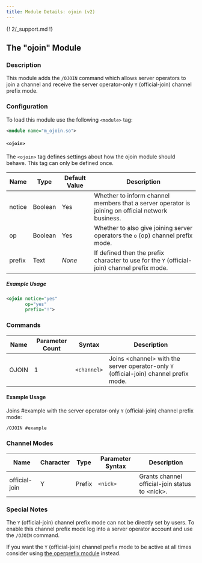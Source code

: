 ```yaml
---
title: Module Details: ojoin (v2)
---
```


{! 2/_support.md !}

## The "ojoin" Module

### Description

This module adds the `/OJOIN` command which allows server operators to join a channel and receive the server operator-only `Y` (official-join) channel prefix mode.

### Configuration

To load this module use the following `<module>` tag:

```xml
<module name="m_ojoin.so">
```

#### `<ojoin>`

The `<ojoin>` tag defines settings about how the ojoin module should behave. This tag can only be defined once.

Name   | Type    | Default Value | Description
------ | ------- | ------------- | -----------
notice | Boolean | Yes           | Whether to inform channel members that a server operator is joining on official network business.
op     | Boolean | Yes           | Whether to also give joining server operators the `o` (op) channel prefix mode.
prefix | Text    | *None*        | If defined then the prefix character to use for the `Y` (official-join) channel prefix mode.

##### Example Usage

```xml
<ojoin notice="yes"
       op="yes"
       prefix="!">
```

### Commands

Name  | Parameter Count | Syntax      | Description
----- | --------------- | ----------- | -----------
OJOIN | 1               | `<channel>` | Joins &lt;channel&gt; with the server operator-only `Y` (official-join) channel prefix mode.

#### Example Usage

Joins #example with the server operator-only `Y` (official-join) channel prefix mode:

```plaintext
/OJOIN #example
```

### Channel Modes

Name          | Character | Type      | Parameter Syntax | Description
------------- | --------- | --------- | ---------------- | -----------
official-join | Y         | Prefix    | `<nick>`         | Grants channel official-join status to &lt;nick&gt;.

### Special Notes

The `Y` (official-join) channel prefix mode can not be directly set by users. To enable this channel prefix mode log into a server operator account and use the `/OJOIN` command.

If you want the `Y` (official-join) channel prefix mode to be active at all times consider using [the operprefix module](/2/modules/operprefix) instead.
